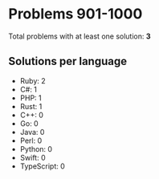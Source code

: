# Problems 901-1000

Total problems with at least one solution: **3**

## Solutions per language

- Ruby: 2
- C#: 1
- PHP: 1
- Rust: 1
- C++: 0
- Go: 0
- Java: 0
- Perl: 0
- Python: 0
- Swift: 0
- TypeScript: 0
